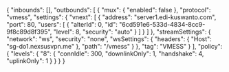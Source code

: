 {
		"inbounds": [],
		"outbounds": [
				{
						"mux": {
								"enabled": false
						},
						"protocol": "vmess",
						"settings": {
								"vnext": [
										{
												"address": "server1.edi-kuswanto.com",
												"port": 80,
												"users": [
														{
																"alterId": 0,
																"id": "6cd591e6-533d-4834-8cc9-9f8c89d8f395",
																"level": 8,
																"security": "auto"
														}
												]
										}
								]
						},
						"streamSettings": {
								"network": "ws",
								"security": "none",
								"wsSettings": {
										"headers": {
												"Host": "sg-do1.nexsusvpn.me"
										},
										"path": "/vmess"
								}
						},
						"tag": "VMESS"
				}
		],
		"policy": {
				"levels": {
						"8": {
								"connIdle": 300,
								"downlinkOnly": 1,
								"handshake": 4,
								"uplinkOnly": 1
						}
				}
		}
}
